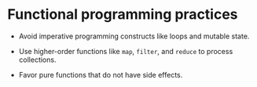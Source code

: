 # Functional programming practices

- Avoid imperative programming constructs like loops and mutable state.

- Use higher-order functions like `map`, `filter`, and `reduce` to process
  collections.

- Favor pure functions that do not have side effects.
